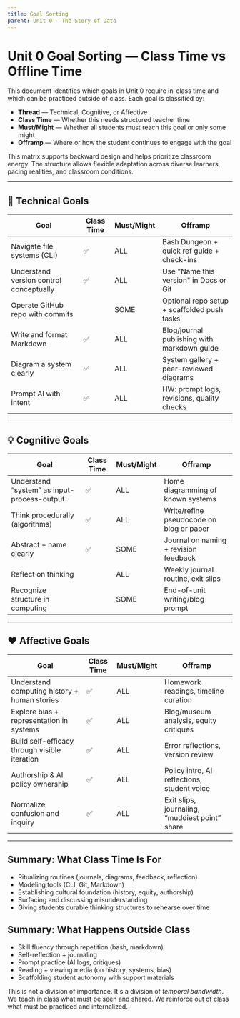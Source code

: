 ```yaml
---
title: Goal Sorting
parent: Unit 0 - The Story of Data
---
```


# Unit 0 Goal Sorting — Class Time vs Offline Time

This document identifies which goals in Unit 0 require in-class time and which can be practiced outside of class. Each goal is classified by:

* **Thread** — Technical, Cognitive, or Affective
* **Class Time** — Whether this needs structured teacher time
* **Must/Might** — Whether all students must reach this goal or only some might
* **Offramp** — Where or how the student continues to engage with the goal

This matrix supports backward design and helps prioritize classroom energy. The structure allows flexible adaptation across diverse learners, pacing realities, and classroom conditions.

---

## 🔧 Technical Goals

| Goal                                    | Class Time | Must/Might | Offramp                                     |
| --------------------------------------- | ---------- | ---------- | ------------------------------------------- |
| Navigate file systems (CLI)             | ✅          | ALL        | Bash Dungeon + quick ref guide + check-ins  |
| Understand version control conceptually | ✅          | ALL        | Use "Name this version" in Docs or Git      |
| Operate GitHub repo with commits        |            | SOME       | Optional repo setup + scaffolded push tasks |
| Write and format Markdown               | ✅          | ALL        | Blog/journal publishing with markdown guide |
| Diagram a system clearly                | ✅          | ALL        | System gallery + peer-reviewed diagrams     |
| Prompt AI with intent                   | ✅          | ALL        | HW: prompt logs, revisions, quality checks  |

---

## 💡 Cognitive Goals

| Goal                                        | Class Time | Must/Might | Offramp                                  |
| ------------------------------------------- | ---------- | ---------- | ---------------------------------------- |
| Understand “system” as input-process-output | ✅          | ALL        | Home diagramming of known systems        |
| Think procedurally (algorithms)             | ✅          | ALL        | Write/refine pseudocode on blog or paper |
| Abstract + name clearly                     | ✅          | SOME       | Journal on naming + revision feedback    |
| Reflect on thinking                         |            | ALL        | Weekly journal routine, exit slips       |
| Recognize structure in computing            |            | SOME       | End-of-unit writing/blog prompt          |

---

## ❤️ Affective Goals

| Goal                                          | Class Time | Must/Might | Offramp                                        |
| --------------------------------------------- | ---------- | ---------- | ---------------------------------------------- |
| Understand computing history + human stories  | ✅          | ALL        | Homework readings, timeline curation           |
| Explore bias + representation in systems      | ✅          | ALL        | Blog/museum analysis, equity critiques         |
| Build self-efficacy through visible iteration | ✅          | ALL        | Error reflections, version review              |
| Authorship & AI policy ownership              | ✅          | ALL        | Policy intro, AI reflections, student voice    |
| Normalize confusion and inquiry               | ✅          | ALL        | Exit slips, journaling, “muddiest point” share |

---

## Summary: What Class Time Is For

* Ritualizing routines (journals, diagrams, feedback, reflection)
* Modeling tools (CLI, Git, Markdown)
* Establishing cultural foundation (history, equity, authorship)
* Surfacing and discussing misunderstanding
* Giving students durable thinking structures to rehearse over time

## Summary: What Happens Outside Class

* Skill fluency through repetition (bash, markdown)
* Self-reflection + journaling
* Prompt practice (AI logs, critiques)
* Reading + viewing media (on history, systems, bias)
* Scaffolding student autonomy with support materials

This is not a division of importance. It's a division of *temporal bandwidth*. We teach in class what must be seen and shared. We reinforce out of class what must be practiced and internalized.
